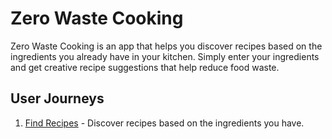 # Zero Waste Cooking

Zero Waste Cooking is an app that helps you discover recipes based on the ingredients you already have in your kitchen. Simply enter your ingredients and get creative recipe suggestions that help reduce food waste.

## User Journeys

1. [Find Recipes](docs/journeys/find-recipes.md) - Discover recipes based on the ingredients you have.